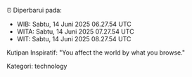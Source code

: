 ⏰ Diperbarui pada:
- WIB: Sabtu, 14 Juni 2025 06.27.54 UTC
- WITA: Sabtu, 14 Juni 2025 07.27.54 UTC
- WIT: Sabtu, 14 Juni 2025 08.27.54 UTC

Kutipan Inspiratif:
"You affect the world by what you browse."


Kategori: technology

